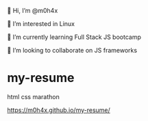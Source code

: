 
👋 Hi, I’m @m0h4x

👀 I’m interested in Linux

🌱 I’m currently learning Full Stack JS bootcamp

💞️ I’m looking to collaborate on JS frameworks


# my-resume
html css marathon

https://m0h4x.github.io/my-resume/
